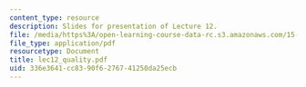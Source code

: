 ```yaml
---
content_type: resource
description: Slides for presentation of Lecture 12.
file: /media/https%3A/open-learning-course-data-rc.s3.amazonaws.com/15-760b-introduction-to-operations-management-spring-2004/336e3641cc8390f6276741250da25ecb_lec12_quality.pdf
file_type: application/pdf
resourcetype: Document
title: lec12_quality.pdf
uid: 336e3641-cc83-90f6-2767-41250da25ecb
---
```

